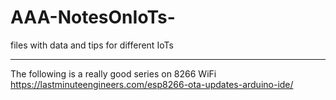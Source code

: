 # AAA-NotesOnIoTs-
files with data and tips for different IoTs
*** 
The following is a really good series on 8266 WiFi
https://lastminuteengineers.com/esp8266-ota-updates-arduino-ide/
